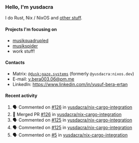 ### Hello, I'm yusdacra

I do Rust, Nix / NixOS and [other stuff](https://gaze.systems/).

#### Projects I'm focusing on

- [musikquadrupled](https://github.com/yusdacra/musikquadrupled)
- [musikspider](https://github.com/yusdacra/musikspider)
- work stuff!

#### Contacts

- Matrix: [`@dusk:gaze.systems`](https://matrix.to/#/@dusk:gaze.systems) (formerly `@yusdacra:nixos.dev`)
- E-mail: y.bera003.06@pm.me
- LinkedIn: https://www.linkedin.com/in/yusuf-bera-ertan

#### Recent activity

<!--START_SECTION:activity-->
1. 🗣 Commented on [#126](https://github.com/yusdacra/nix-cargo-integration/issues/126) in [yusdacra/nix-cargo-integration](https://github.com/yusdacra/nix-cargo-integration)
2. 🎉 Merged PR [#126](https://github.com/yusdacra/nix-cargo-integration/pull/126) in [yusdacra/nix-cargo-integration](https://github.com/yusdacra/nix-cargo-integration)
3. 🗣 Commented on [#125](https://github.com/yusdacra/nix-cargo-integration/issues/125) in [yusdacra/nix-cargo-integration](https://github.com/yusdacra/nix-cargo-integration)
4. 🗣 Commented on [#125](https://github.com/yusdacra/nix-cargo-integration/issues/125) in [yusdacra/nix-cargo-integration](https://github.com/yusdacra/nix-cargo-integration)
5. 🗣 Commented on [#5](https://github.com/yusdacra/nix-cargo-integration/issues/5) in [yusdacra/nix-cargo-integration](https://github.com/yusdacra/nix-cargo-integration)
<!--END_SECTION:activity-->
